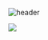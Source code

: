 ![header](https://capsule-render.vercel.app/api?type=waving&color=gray&height=300&section=header&text=Runacian%20Github&fontSize=80)

<img src="https://img.shields.io/badge/c-blue?style=flat&logo=c&logoColor=white"/>
